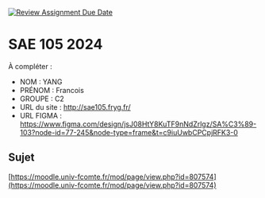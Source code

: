 [![Review Assignment Due Date](https://classroom.github.com/assets/deadline-readme-button-22041afd0340ce965d47ae6ef1cefeee28c7c493a6346c4f15d667ab976d596c.svg)](https://classroom.github.com/a/DNce7fkr)
# SAE 105 2024

À compléter :

- NOM : YANG
- PRÉNOM : Francois
- GROUPE : C2
- URL du site : http://sae105.fryg.fr/
- URL FIGMA : https://www.figma.com/design/jsJ08HtY8KuTF9nNdZrlgz/SA%C3%89-103?node-id=77-245&node-type=frame&t=c9iuUwbCPCpjRFK3-0

## Sujet

[https://moodle.univ-fcomte.fr/mod/page/view.php?id=807574](https://moodle.univ-fcomte.fr/mod/page/view.php?id=807574)
